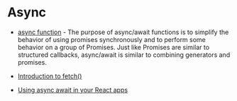 # Async

- [async function](https://developer.mozilla.org/en-US/docs/Web/JavaScript/Reference/Statements/async_function) - The purpose of async/await functions is to simplify the behavior of using promises synchronously and to perform some behavior on a group of Promises. Just like Promises are similar to structured callbacks, async/await is similar to combining generators and promises.

- [Introduction to fetch()](https://developers.google.com/web/updates/2015/03/introduction-to-fetch)

- [Using async await in your React apps](http://ewanvalentine.io/using-async-await-in-your-react-apps/)
